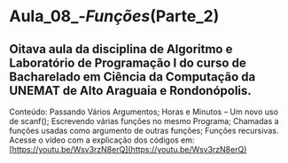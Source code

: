 # Aula_08_-_Funções_(Parte_2)
## Oitava aula da disciplina de Algoritmo e Laboratório de Programação I do curso de Bacharelado em Ciência da Computação da UNEMAT de Alto Araguaia e Rondonópolis.
Conteúdo: Passando Vários Argumentos; Horas e Minutos – Um novo uso de scanf(); Escrevendo várias funções no mesmo Programa; Chamadas a funções usadas como argumento de outras funções; Funções recursivas. Acesse o vídeo com a explicação dos códigos em: [https://youtu.be/Wsv3rzN8erQ](https://youtu.be/Wsv3rzN8erQ)
